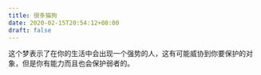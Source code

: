 ```yaml
---
title: 很多猫狗
date: 2020-02-15T20:54:12+08:00
draft: false
---
```


这个梦表示了在你的生活中会出现一个强势的人，这有可能威协到你要保护的对象，但是你有能力而且也会保护弱者的。

